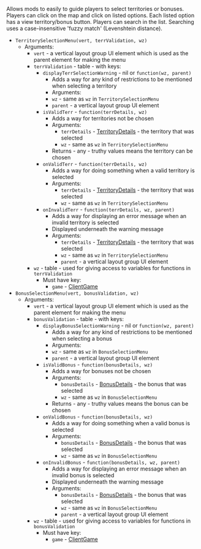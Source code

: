 Allows mods to easily to guide players to select territories or bonuses. Players can click on the map and click on listed options. Each listed option has a view territory/bonus button. Players can search in the list. Searching uses a case-insensitive 'fuzzy match' (Levenshtein distance).

* `TerritorySelectionMenu(vert, terrValidation, wz)`
  * Arguments:
    * `vert` - a vertical layout group UI element which is used as the parent element for making the menu
    * `terrValidation` - table - with keys:
      * `displayTerrSelectionWarning` - nil or `function(wz, parent)`
        * Adds a way for any kind of restrictions to be mentioned when selecting a territory
        * Arguments:
        * `wz` - same as `wz` in `TerritorySelectionMenu`
        * `parent` - a vertical layout group UI element
      * `isValidTerr` - `function(terrDetails, wz)`
        * Adds a way for territories not be chosen
        * Arguments:
          * `terrDetails` - [TerritoryDetails](https://www.warzone.com/wiki/Mod_API_Reference:TerritoryDetails) - the territory that was selected
          * `wz` - same as `wz` in `TerritorySelectionMenu`
        * Returns - any - truthy values means the territory can be chosen
      * `onValidTerr` - `function(terrDetails, wz)`
        * Adds a way for doing something when a valid territory is selected
        * Arguments:
          * `terrDetails` - [TerritoryDetails](https://www.warzone.com/wiki/Mod_API_Reference:TerritoryDetails) - the territory that was selected
          * `wz` - same as `wz` in `TerritorySelectionMenu`
      * `onInvalidTerr` - `function(terrDetails, wz, parent)`
        * Adds a way for displaying an error message when an invalid territory is selected
        * Displayed underneath the warning message
        * Arguments:
          * `terrDetails` - [TerritoryDetails](https://www.warzone.com/wiki/Mod_API_Reference:TerritoryDetails) - the territory that was selected
          * `wz` - same as `wz` in `TerritorySelectionMenu`
          * `parent` - a vertical layout group UI element
    * `wz` - table - used for giving access to variables for functions in `terrValidation`
      * Must have key:
        * `game` - [ClientGame](https://www.warzone.com/wiki/Mod_API_Reference:ClientGame)
* `BonusSelectionMenu(vert, bonusValidation, wz)`
  * Arguments:
    * `vert` - a vertical layout group UI element which is used as the parent element for making the menu
    * `bonusValidation` - table - with keys:
      * `displayBonusSelectionWarning` - nil or `function(wz, parent)`
        * Adds a way for any kind of restrictions to be mentioned when selecting a bonus
        * Arguments:
        * `wz` - same as `wz` in `BonusSelectionMenu`
        * `parent` - a vertical layout group UI element
      * `isValidBonus` - `function(bonusDetails, wz)`
        * Adds a way for bonuses not be chosen
        * Arguments:
          * `bonusDetails` - [BonusDetails](https://www.warzone.com/wiki/Mod_API_Reference:BonusDetails) - the bonus that was selected
          * `wz` - same as `wz` in `BonusSelectionMenu`
        * Returns - any - truthy values means the bonus can be chosen
      * `onValidBonus` - `function(bonusDetails, wz)`
        * Adds a way for doing something when a valid bonus is selected
        * Arguments:
          * `bonusDetails` - [BonusDetails](https://www.warzone.com/wiki/Mod_API_Reference:BonusDetails) - the bonus that was selected
          * `wz` - same as `wz` in `BonusSelectionMenu`
      * `onInvalidBonus` - `function(bonusDetails, wz, parent)`
        * Adds a way for displaying an error message when an invalid bonus is selected
        * Displayed underneath the warning message
        * Arguments:
          * `bonusDetails` - [BonusDetails](https://www.warzone.com/wiki/Mod_API_Reference:BonusDetails) - the bonus that was selected
          * `wz` - same as `wz` in `BonusSelectionMenu`
          * `parent` - a vertical layout group UI element
    * `wz` - table - used for giving access to variables for functions in `bonusValidation`
      * Must have key:
        * `game` - [ClientGame](https://www.warzone.com/wiki/Mod_API_Reference:ClientGame)
